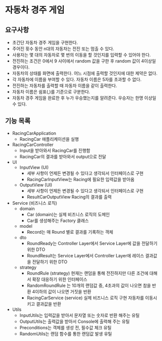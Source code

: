 # 자동차 경주 게임

## 요구사항

- 초간단 자동차 경주 게임을 구현한다.
- 주어진 횟수 동안 n대의 자동차는 전진 또는 멈출 수 있다.
- 사용자는 몇 대의 자동차로 몇 번의 이동을 할 것인지를 입력할 수 있어야 한다.
- 전진하는 조건은 0에서 9 사이에서 random 값을 구한 후 random 값이 4이상일 경우이다.
- 자동차의 상태를 화면에 출력한다. 어느 시점에 출력할 것인지에 대한 제약은 없다.
- 각 자동차에 이름을 부여할 수 있다. 자동차 이름은 5자를 초과할 수 없다.
- 전진하는 자동차를 출력할 때 자동차 이름을 같이 출력한다.
- 자동차 이름은 쉼표(,)를 기준으로 구분한다.
- 자동차 경주 게임을 완료한 후 누가 우승했는지를 알려준다. 우승자는 한명 이상일 수 있다.

## 기능 목록

- RacingCarApplication
    - RacingCar 애플리케이션을 실행
- RacingCarController
    - Input을 받아와서 RacingCar를 진행함
    - RacingCar의 결과를 받아와서 output으로 전달
- UI
    - InputView (UI)
        - 세부 사항이 언제든 변경될 수 있다고 생각되서 인터페이스로 구현
        - RacingCarInputView는 Racing에 필요한 입력값을 받아옴
    - OutputView (UI)
        - 세부 사항이 언제든 변경될 수 있다고 생각되서 인터페이스로 구현
        - ResultCarOutputView Racing의 결과를 출력
- Service (비즈니스 로직)
    - domain
        - Car (domain)는 실제 비즈니스 로직의 도메인
        - Car를 생성해주는 Factory 클래스
    - model
        - Record는 매 Round 별로 결과를 기록하는 객체
    - dto
        - RoundReady는 Controller Layer에서 Service Layer에 값을 전달하기 위한 DTO
        - RoundResult는 Service Layer에서 Controller Layer에 레이스 결과값을 전달하기 위한 DTO
    - strategy
        - RoundRule (strategy) 현재는 랜덤을 통해 전진하지만 다른 조건에 대해서 확장 대응하기 위한 인터페이스
        - RandomRoundRule 는 10개의 랜덤값 중, 4초과의 값이 나오면 참을 반환 4이하의 값이 나오면 거짓을 반환
        - RacingCarService (service) 실제 비즈니스 로직 구현 자동차를 이동시키고 결과값을 반환
- Utils
    - InputUtils는 입력값을 받아서 문자열 또는 숫자로 반환 해주는 유틸
    - OutputUtils는 출력값을 받아서 Console에 출력해 주는 유틸
    - Preconditions는 객체를 생성 전, 필수값 체크 유틸
    - RandomUtils는 랜덤 함수를 통한 랜덤값 발생 유틸

